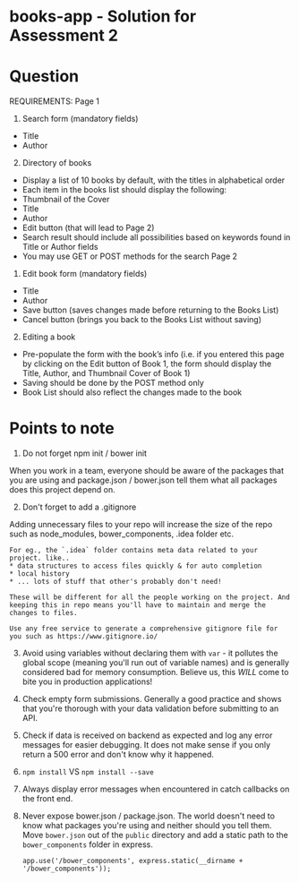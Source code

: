 # books-app - Solution for Assessment 2

# Question

REQUIREMENTS:
Page 1
1. Search form (mandatory fields)
* Title
* Author
2. Directory of books
* Display a list of 10 books by default, with the titles in alphabetical order
* Each item in the books list should display the following:
* Thumbnail of the Cover
* Title
* Author
* Edit button (that will lead to Page 2)
* Search result should include all possibilities based on keywords found in Title or Author fields
* You may use GET or POST methods for the search
Page 2
1. Edit book form (mandatory fields)
* Title
* Author
* Save button (saves changes made before returning to the Books List)
* Cancel button (brings you back to the Books List without saving)
2. Editing a book
* Pre-populate the form with the book’s info (i.e. if you entered this page by clicking on the Edit button of Book 1, the form should display the Title, Author, and Thumbnail Cover of Book 1)
* Saving should be done by the POST method only
* Book List should also reflect the changes made to the book

  
# Points to note

1. Do not forget npm init / bower init
  
  When you work in a team, everyone should be aware of the packages that you are using and package.json / bower.json tell them what all packages does this project depend on. 
  
2. Don't forget to add a .gitignore

  Adding unnecessary files to your repo will increase the size of the repo such as node_modules, bower_components, .idea folder etc.
    
    For eg., the `.idea` folder contains meta data related to your project. like.. 
    * data structures to access files quickly & for auto completion
    * local history
    * ... lots of stuff that other's probably don't need!
    
    These will be different for all the people working on the project. And keeping this in repo means you'll have to maintain and merge the changes to files. 
    
    Use any free service to generate a comprehensive gitignore file for you such as https://www.gitignore.io/
  
3. Avoid using variables without declaring them with `var` - it pollutes the global scope (meaning you'll run out of variable names) and is generally considered bad for memory consumption. Believe us, this _WILL_ come to bite you  in production applications!

4. Check empty form submissions. Generally a good practice and shows that you're thorough with your data validation before submitting to an API.

5. Check if data is received on backend as expected and log any error messages for easier debugging. It does not make sense if you only return a 500 error and don't know why it happened. 

6. `npm install` VS `npm install --save`

7. Always display error messages when encountered in catch callbacks on the front end. 

8. Never expose bower.json / package.json. The world doesn't need to know what packages you're using and neither should you tell them. Move `bower.json` out of the `public` directory and add a static path to the `bower_components` folder in express. 

   `app.use('/bower_components', express.static(__dirname + '/bower_components'));`